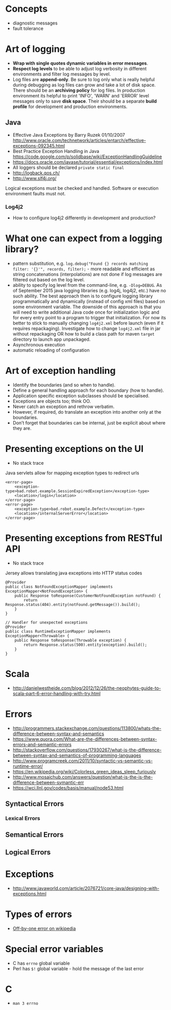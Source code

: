 # Concepts
- diagnostic messages
- fault tolerance

# Art of logging
- **Wrap with single quotes dynamic variables in error messages**.
- **Respect log levels** to be able to adjust log verbosity in different environments and filter log messages by level.
- Log files are **append-only**. Be sure to log only what is really helpful during debugging as log files can grow and take a lot of disk space. There should be an **archiving policy** for log files. In production environment its  helpful to print 'INFO', 'WARN' and 'ERROR' level messages only to save **disk space**. Their should be a separate **build profile** for development and production environments.

## Java
- Effective Java Exceptions by Barry Ruzek 01/10/2007 http://www.oracle.com/technetwork/articles/entarch/effective-exceptions-092345.html
- Best Practice Exception Handling in Java https://code.google.com/p/solidbase/wiki/ExceptionHandlingGuideline
- https://docs.oracle.com/javase/tutorial/essential/exceptions/index.html
- All loggers should be declared `private static final`
- http://logback.qos.ch/
- http://www.slf4j.org/

Logical exceptions must be checked and handled. Software or execution environment faults must not.

### Log4j2
- How to configure log4j2 differently in development and production?

# What one can expect from a logging library?
- pattern substitution, e.g. `log.debug("Found {} records matching filter: '{}'", records, filter);` - more readable and efficient as string concatenations (interpolations) are not done if log messages are filtered out based on the log level.
- ability to specify log level from the command-line, e.g. `-Dlog=DEBUG`. As of September 2015 java logging libraries (e.g. log4j, log4j2, etc.) have no such ability. The best approach then is to configure logging library programmatically and dynamically (instead of config xml files) based on some environment variable. The downside of this approach is that you will need to write additional Java code once for initialization logic and for every entry point to a program to trigger that initialization. For now its better to stick to manually changing `log4j2.xml` before launch (even if it requires repackaging). Investigate how to change `log4j2.xml` file in jar without repackaging OR how to build a class path for maven `target` directory to launch app unpackaged.
- Asynchronous execution
- automatic reloading of configuration

# Art of exception handling
- Identify the boundaries (and so when to handle).
- Define a general handling approach for each boundary (how to handle).
- Application specific exception subclasses should be specialised.
- Exceptions are objects too; think OO.
- Never catch an exception and rethrow verbatim.
- However, if required, do translate an exception into another only at the boundaries.
- Don’t forget that boundaries can be internal, just be explicit about where they are.

# Presenting exceptions on the UI
- No stack trace

Java servlets allow for mapping exception types to redirect urls
```
<error-page>
    <exception-type>bad.robot.example.SessionExpiredException</exception-type>
    <location>/login</location>
</error-page>
<error-page>
    <exception-type>bad.robot.example.Defect</exception-type>
    <location>/internalServerError</location>
</error-page>
```

# Presenting exceptions from RESTful API
- No stack trace

Jersey allows translating java exceptions into HTTP status codes
```
@Provider
public class NotFoundExceptionMapper implements ExceptionMapper<NotFoundException> {
    public Response toResponse(CustomerNotFoundException notFound) {
        return Response.status(404).entity(notFound.getMessage()).build();
    }
}

// Handler for unexpected exceptions
@Provider
public class RuntimeExceptionMapper implements ExceptionMapper<Throwable> {
    public Response toResponse(Throwable exception) {
        return Response.status(500).entity(exception).build();
    }
}
```

# Scala
- http://danielwestheide.com/blog/2012/12/26/the-neophytes-guide-to-scala-part-6-error-handling-with-try.html

# Errors
- http://programmers.stackexchange.com/questions/113800/whats-the-difference-between-syntax-and-semantics
- https://www.quora.com/What-are-the-differences-between-syntax-errors-and-semantic-errors
- http://stackoverflow.com/questions/17930267/what-is-the-difference-between-syntax-and-semantics-of-programming-languages
- http://www.programcreek.com/2011/10/syntactic-vs-semantic-vs-runtime-error/
- https://en.wikipedia.org/wiki/Colorless_green_ideas_sleep_furiously
- http://www.mosaichub.com/answers/question/what-is-the-is-the-difference-between-symantic-err
- https://wci.llnl.gov/codes/basis/manual/node53.html

## Syntactical Errors
### Lexical Errors

## Semantical Errors

## Logical Errors


# Exceptions
- http://www.javaworld.com/article/2076721/core-java/designing-with-exceptions.html

# Types of errors
- [Off-by-one error on wikipedia](https://en.wikipedia.org/wiki/Off-by-one_error)

# Special error variables
- C has `errno` global variable
- Perl has `$!` global variable - hold the message of the last error

# C
- `man 3 errno`
